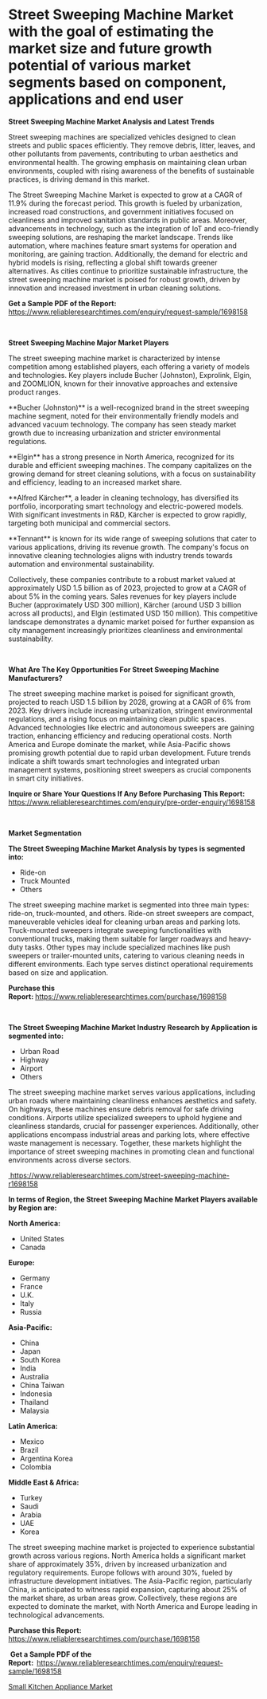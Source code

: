 <p><h1>Street Sweeping Machine Market with the goal of estimating the market size and future growth potential of various market segments based on component, applications and end user</h1></p><p><strong>Street Sweeping Machine Market Analysis and Latest Trends</strong></p>
<p><p>Street sweeping machines are specialized vehicles designed to clean streets and public spaces efficiently. They remove debris, litter, leaves, and other pollutants from pavements, contributing to urban aesthetics and environmental health. The growing emphasis on maintaining clean urban environments, coupled with rising awareness of the benefits of sustainable practices, is driving demand in this market. </p><p>The Street Sweeping Machine Market is expected to grow at a CAGR of 11.9% during the forecast period. This growth is fueled by urbanization, increased road constructions, and government initiatives focused on cleanliness and improved sanitation standards in public areas. Moreover, advancements in technology, such as the integration of IoT and eco-friendly sweeping solutions, are reshaping the market landscape. Trends like automation, where machines feature smart systems for operation and monitoring, are gaining traction. Additionally, the demand for electric and hybrid models is rising, reflecting a global shift towards greener alternatives. As cities continue to prioritize sustainable infrastructure, the street sweeping machine market is poised for robust growth, driven by innovation and increased investment in urban cleaning solutions.</p></p>
<p><strong>Get a Sample PDF of the Report:&nbsp;</strong> <a href="https://www.reliableresearchtimes.com/enquiry/request-sample/1698158?utm_campaign=3577&utm_medium=2&utm_source=Github&utm_content=ia&utm_term=24032025&utm_id=street-sweeping-machine">https://www.reliableresearchtimes.com/enquiry/request-sample/1698158</a></p>
<p>&nbsp;</p>
<p><strong>Street Sweeping Machine Major Market Players</strong></p>
<p><p>The street sweeping machine market is characterized by intense competition among established players, each offering a variety of models and technologies. Key players include Bucher (Johnston), Exprolink, Elgin, and ZOOMLION, known for their innovative approaches and extensive product ranges.</p><p>**Bucher (Johnston)** is a well-recognized brand in the street sweeping machine segment, noted for their environmentally friendly models and advanced vacuum technology. The company has seen steady market growth due to increasing urbanization and stricter environmental regulations. </p><p>**Elgin** has a strong presence in North America, recognized for its durable and efficient sweeping machines. The company capitalizes on the growing demand for street cleaning solutions, with a focus on sustainability and efficiency, leading to an increased market share.</p><p>**Alfred Kärcher**, a leader in cleaning technology, has diversified its portfolio, incorporating smart technology and electric-powered models. With significant investments in R&D, Kärcher is expected to grow rapidly, targeting both municipal and commercial sectors.</p><p>**Tennant** is known for its wide range of sweeping solutions that cater to various applications, driving its revenue growth. The company's focus on innovative cleaning technologies aligns with industry trends towards automation and environmental sustainability.</p><p>Collectively, these companies contribute to a robust market valued at approximately USD 1.5 billion as of 2023, projected to grow at a CAGR of about 5% in the coming years. Sales revenues for key players include Bucher (approximately USD 300 million), Kärcher (around USD 3 billion across all products), and Elgin (estimated USD 150 million). This competitive landscape demonstrates a dynamic market poised for further expansion as city management increasingly prioritizes cleanliness and environmental sustainability.</p></p>
<p>&nbsp;</p>
<p><strong>What Are The Key Opportunities For Street Sweeping Machine Manufacturers?</strong></p>
<p><p>The street sweeping machine market is poised for significant growth, projected to reach USD 1.5 billion by 2028, growing at a CAGR of 6% from 2023. Key drivers include increasing urbanization, stringent environmental regulations, and a rising focus on maintaining clean public spaces. Advanced technologies like electric and autonomous sweepers are gaining traction, enhancing efficiency and reducing operational costs. North America and Europe dominate the market, while Asia-Pacific shows promising growth potential due to rapid urban development. Future trends indicate a shift towards smart technologies and integrated urban management systems, positioning street sweepers as crucial components in smart city initiatives.</p></p>
<p><strong>Inquire or Share Your Questions If Any Before Purchasing This Report:</strong> <a href="https://www.reliableresearchtimes.com/enquiry/pre-order-enquiry/1698158?utm_campaign=3577&utm_medium=2&utm_source=Github&utm_content=ia&utm_term=24032025&utm_id=street-sweeping-machine">https://www.reliableresearchtimes.com/enquiry/pre-order-enquiry/1698158</a></p>
<p>&nbsp;</p>
<p><strong>Market Segmentation</strong></p>
<p><strong>The Street Sweeping Machine Market Analysis by types is segmented into:</strong></p>
<p><ul><li>Ride-on</li><li>Truck Mounted</li><li>Others</li></ul></p>
<p><p>The street sweeping machine market is segmented into three main types: ride-on, truck-mounted, and others. Ride-on street sweepers are compact, maneuverable vehicles ideal for cleaning urban areas and parking lots. Truck-mounted sweepers integrate sweeping functionalities with conventional trucks, making them suitable for larger roadways and heavy-duty tasks. Other types may include specialized machines like push sweepers or trailer-mounted units, catering to various cleaning needs in different environments. Each type serves distinct operational requirements based on size and application.</p></p>
<p><strong>Purchase this Report:&nbsp;</strong><a href="https://www.reliableresearchtimes.com/purchase/1698158?utm_campaign=3577&utm_medium=2&utm_source=Github&utm_content=ia&utm_term=24032025&utm_id=street-sweeping-machine">https://www.reliableresearchtimes.com/purchase/1698158</a></p>
<p>&nbsp;</p>
<p><strong>The Street Sweeping Machine Market Industry Research by Application is segmented into:</strong></p>
<p><ul><li>Urban Road</li><li>Highway</li><li>Airport</li><li>Others</li></ul></p>
<p><p>The street sweeping machine market serves various applications, including urban roads where maintaining cleanliness enhances aesthetics and safety. On highways, these machines ensure debris removal for safe driving conditions. Airports utilize specialized sweepers to uphold hygiene and cleanliness standards, crucial for passenger experiences. Additionally, other applications encompass industrial areas and parking lots, where effective waste management is necessary. Together, these markets highlight the importance of street sweeping machines in promoting clean and functional environments across diverse sectors.</p></p>
<p><a href="https://www.reliableresearchtimes.com/street-sweeping-machine-r1698158?utm_campaign=3577&utm_medium=2&utm_source=Github&utm_content=ia&utm_term=24032025&utm_id=street-sweeping-machine">&nbsp;https://www.reliableresearchtimes.com/street-sweeping-machine-r1698158</a></p>
<p><strong>In terms of Region, the Street Sweeping Machine Market Players available by Region are:</strong></p>
<p>
    <p> <strong> North America: </strong>
        <ul>
            <li>United States</li>
            <li>Canada</li>
        </ul>
        </p> 
    <p> <strong> Europe: </strong>
        <ul>
            <li>Germany</li>
            <li>France</li>
            <li>U.K.</li>
            <li>Italy</li>
            <li>Russia</li>
        </ul>
        </p> 
    <p> <strong> Asia-Pacific: </strong>
        <ul>
            <li>China</li>
            <li>Japan</li>
            <li>South Korea</li>
            <li>India</li>
            <li>Australia</li>
            <li>China Taiwan</li>
            <li>Indonesia</li>
            <li>Thailand</li>
            <li>Malaysia</li>
        </ul>
        </p> 
    <p> <strong> Latin America: </strong>
        <ul>
            <li>Mexico</li>
            <li>Brazil</li>
            <li>Argentina Korea</li>
            <li>Colombia</li>
        </ul>
        </p> 
    <p> <strong> Middle East & Africa: </strong>
        <ul>
            <li>Turkey</li>
            <li>Saudi</li>
            <li>Arabia</li>
            <li>UAE</li>
            <li>Korea</li>
        </ul>
    </p>
    </p>
<p><p>The street sweeping machine market is projected to experience substantial growth across various regions. North America holds a significant market share of approximately 35%, driven by increased urbanization and regulatory requirements. Europe follows with around 30%, fueled by infrastructure development initiatives. The Asia-Pacific region, particularly China, is anticipated to witness rapid expansion, capturing about 25% of the market share, as urban areas grow. Collectively, these regions are expected to dominate the market, with North America and Europe leading in technological advancements.</p></p>
<p><strong>Purchase this Report: </strong><a href="https://www.reliableresearchtimes.com/purchase/1698158?utm_campaign=3577&utm_medium=2&utm_source=Github&utm_content=ia&utm_term=24032025&utm_id=street-sweeping-machine">https://www.reliableresearchtimes.com/purchase/1698158</a></p>
<p>&nbsp;<strong>Get a Sample PDF of the Report:&nbsp;&nbsp;</strong><a href="https://www.reliableresearchtimes.com/enquiry/request-sample/1698158?utm_campaign=3577&utm_medium=2&utm_source=Github&utm_content=ia&utm_term=24032025&utm_id=street-sweeping-machine">https://www.reliableresearchtimes.com/enquiry/request-sample/1698158</a></p>
<p><strong></strong></p>
<p><p><a href="https://github.com/boccalyver5k/Market-Research-Report-List-1/blob/main/small-kitchen-appliance-market.md?utm_campaign=3577&utm_medium=2&utm_source=Github&utm_content=ia&utm_term=24032025&utm_id=street-sweeping-machine">Small Kitchen Appliance Market</a></p></p>